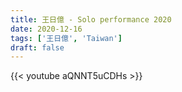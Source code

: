 ```yaml
---
title: 王日億 - Solo performance 2020
date: 2020-12-16
tags: ['王日億', 'Taiwan']
draft: false
---
```


{{< youtube aQNNT5uCDHs >}}

